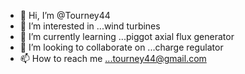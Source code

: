 - 👋 Hi, I’m @Tourney44
- 👀 I’m interested in ...wind turbines 
- 🌱 I’m currently learning ...piggot axial flux generator 
- 💞️ I’m looking to collaborate on ...charge regulator 
- 📫 How to reach me ...tourney44@gmail.com

<!---
Tourney44/Tourney44 is a ✨ special ✨ repository because its `README.md` (this file) appears on your GitHub profile.
You can click the Preview link to take a look at your changes.
--->
